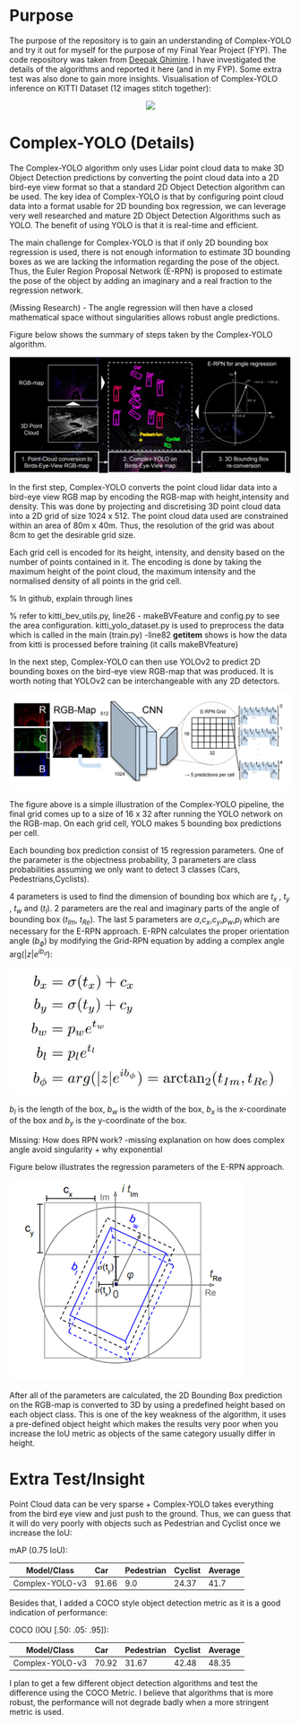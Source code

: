 # Purpose

The purpose of the repository is to gain an understanding of Complex-YOLO and try it out for myself for the purpose of my Final Year Project (FYP). The code repository was taken from [Deepak Ghimire](https://github.com/ghimiredhikura/Complex-YOLOv3). I have investigated the details of the algorithms and reported it here (and in my FYP). Some extra test was also done to gain more insights. Visualisation of Complex-YOLO inference on KITTI Dataset (12 images stitch together):

<p align="center"><img src="https://github.com/timothylimyl/Complex-YOLO/blob/main/visualization/inference.gif" ></p>


# Complex-YOLO (Details)


The Complex-YOLO algorithm only uses Lidar point cloud data to make 3D Object Detection predictions by converting the point cloud data into a 2D bird-eye view format so that a standard 2D Object Detection algorithm can be used. The key idea of Complex-YOLO is that by configuring point cloud data into a format usable for 2D bounding box regression, we can leverage very well researched and mature 2D Object Detection Algorithms such as YOLO. The benefit of using YOLO is that it is real-time and efficient.

The main challenge for Complex-YOLO is that if only 2D bounding box regression is used, there is not enough information to estimate 3D bounding boxes as we are lacking the information regarding the pose of the object. Thus, the Euler Region Proposal Network (E-RPN) is proposed to estimate the pose of the object by adding an imaginary and a real fraction to the regression network. 

(Missing Research) - The angle regression will then have a closed mathematical space without singularities allows robust angle predictions.


Figure below shows the summary of steps taken by the Complex-YOLO algorithm.

![image](images/complexyolo.PNG)



In the first step, Complex-YOLO converts the point cloud lidar data into a bird-eye view RGB map by encoding the RGB-map with height,intensity and density. This was done by projecting and discretising 3D point cloud data into a 2D grid of size 1024 x 512. The point cloud data used are constrained within an area of 80m x 40m. Thus, the resolution of the grid was about 8cm to get the desirable grid size. 

Each grid cell is encoded for its height, intensity, and density based on the number of points contained in it. The encoding is done by taking the maximum height of the point cloud, the maximum intensity and the normalised density of all points in the grid cell.

% In github, explain through lines

% refer to kitti_bev_utils.py, line26 - makeBVFeature  and config.py to see the area configuration.  kitti_yolo_dataset.py is used to preprocess the data which is called in the main (train.py) -line82 __getitem__ shows  is how the data from kitti is processed before training (it calls makeBVfeature)


In the next step, Complex-YOLO can then use YOLOv2 to predict 2D bounding boxes on the bird-eye view RGB-map that was produced. It is worth noting that YOLOv2 can be interchangeable with any 2D detectors. 

![image](images/pipeline.PNG)


The figure above is a simple illustration of the Complex-YOLO pipeline, the final grid comes up to a size of 16 x 32 after running the YOLO network on the RGB-map. On each grid cell, YOLO makes 5 bounding box predictions per cell. 

Each bounding box prediction consist of 15 regression parameters. One of the parameter is the objectness probability, 3 parameters are class probabilities assuming we only want to detect 3 classes (Cars, Pedestrians,Cyclists).

4 parameters is used to find the dimension of bounding box which are $t_{x}$ , $t_{y}$ , $t_{w}$ and ($t_{l}$). 2 parameters are the real and imaginary parts of the angle of bounding box ($t_{Im}$, $t_{Re}$).  The last 5 parameters are $\alpha$,$c_{x}$,$c_{y}$,$p_{w}$,$p_{l}$ which are necessary for the E-RPN approach. E-RPN calculates the proper orientation angle ($b_{\phi}$) by modifying the Grid-RPN equation by adding a complex angle $\text{arg}(|z|e^{ib_{\sigma}})$:


![image](images/equation.JPG)

$b_{l}$ is the length of the box, $b_{w}$ is the width of the box, $b_{x}$ is the x-coordinate of the box and $b_{y}$ is the y-coordinate of the box. 

Missing: How does RPN work? -missing explanation on how does complex angle avoid singularity +  why exponential


Figure below illustrates the regression parameters of the E-RPN approach. 

![image](images/complexyolo_param.png)


After all of the parameters are calculated, the 2D Bounding Box prediction on the RGB-map is converted to 3D by using a predefined height based on each object class. This is one of the key weakness of the algorithm, it uses a pre-defined object height which makes the results very poor when you increase the IoU metric as objects of the same category usually differ in height.



# Extra Test/Insight

Point Cloud data can be very sparse + Complex-YOLO takes everything from the bird eye view and just push to the ground. Thus, we can guess that it will do very poorly with objects such as Pedestrian and Cyclist once we increase the IoU:

mAP (0.75 IoU):

| Model/Class             | Car     | Pedestrian | Cyclist | Average |
| ----------------------- |:--------|:-----------|:--------|:--------|
| Complex-YOLO-v3         | 91.66   |    9.0     |  24.37  |  41.7   |


Besides that, I added a COCO style object detection metric as it is a good indication of performance:

COCO (IOU [.50: .05: .95]):

| Model/Class             | Car     | Pedestrian | Cyclist | Average |
| ----------------------- |:--------|:-----------|:--------|:--------|
| Complex-YOLO-v3         |70.92    | 31.67      | 42.48   | 48.35   |


I plan to get a few different object detection algorithms and test the difference using the COCO Metric. I believe that algorithms that is more robust, the performance will not degrade badly when a more stringent metric is used.
